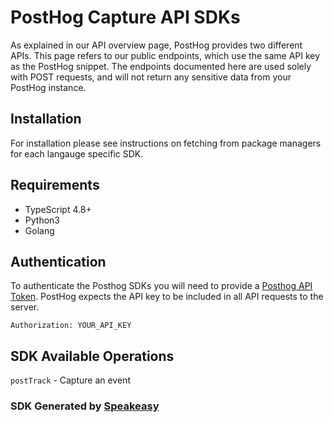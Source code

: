 # PostHog Capture API SDKs

As explained in our API overview page, PostHog provides two different APIs.  This page refers to our public endpoints, which use the same API key as the PostHog snippet. The endpoints documented here are used solely with POST requests, and will not return any sensitive data from your PostHog instance.

## Installation

For installation please see instructions on fetching from package managers for each langauge specific SDK.

## Requirements

- TypeScript 4.8+
- Python3
- Golang

## Authentication

To authenticate the Posthog SDKs you will need to provide a [Posthog API Token](https://posthog.com/docs/api#authentication). PostHog expects the API key to be included in all API requests to the server.

`Authorization: YOUR_API_KEY`

<!-- Start SDK Available Operations -->

## SDK Available Operations

`postTrack` - Capture an event

<!-- End SDK Available Operations -->

### SDK Generated by [Speakeasy](https://docs.speakeasyapi.dev/docs/using-speakeasy/client-sdks)
